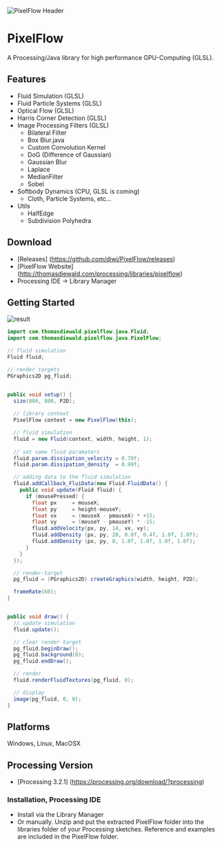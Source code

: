 ![PixelFlow Header](http://thomasdiewald.com/processing/libraries/pixelflow/PixelFlow_header.jpg)

# PixelFlow
A Processing/Java library for high performance GPU-Computing (GLSL).

## Features
- Fluid Simulation (GLSL)
- Fluid Particle Systems (GLSL)
- Optical Flow  (GLSL)
- Harris Corner Detection  (GLSL)
- Image Processing Filters (GLSL)
	- Bilateral Filter
	- Box Blur.java
	- Custom Convolution Kernel
	- DoG (Difference of Gaussian)
	- Gaussian Blur
	- Laplace
	- MedianFilter
	- Sobel
- Softbody Dynamics (CPU, GLSL is coming)
  - Cloth, Particle Systems, etc...
- Utils
  - HalfEdge
  - Subdivision Polyhedra








## Download
+ [Releases] (https://github.com/diwi/PixelFlow/releases)
+ [PixelFlow Website] (http://thomasdiewald.com/processing/libraries/pixelflow)
+ Processing IDE -> Library Manager


## Getting Started

![result](https://github.com/diwi/PixelFlow/blob/master/examples/Fluid_GetStarted/out/GetStarted.jpg)

```java
import com.thomasdiewald.pixelflow.java.Fluid;
import com.thomasdiewald.pixelflow.java.PixelFlow;

// fluid simulation
Fluid fluid;

// render targets
PGraphics2D pg_fluid;


public void setup() {
  size(800, 800, P2D);
  
  // library context
  PixelFlow context = new PixelFlow(this);

  // fluid simulation
  fluid = new Fluid(context, width, height, 1);
  
  // set some fluid paramaters
  fluid.param.dissipation_velocity = 0.70f;
  fluid.param.dissipation_density  = 0.99f;

  // adding data to the fluid simulation
  fluid.addCallback_FluiData(new Fluid.FluidData() {
    public void update(Fluid fluid) {
      if (mousePressed) {
        float px     = mouseX;
        float py     = height-mouseY;
        float vx     = (mouseX - pmouseX) * +15;
        float vy     = (mouseY - pmouseY) * -15;
        fluid.addVelocity(px, py, 14, vx, vy);
        fluid.addDensity (px, py, 20, 0.0f, 0.4f, 1.0f, 1.0f);
        fluid.addDensity (px, py, 8, 1.0f, 1.0f, 1.0f, 1.0f);
      }
    }
  });

  // render-target
  pg_fluid = (PGraphics2D) createGraphics(width, height, P2D);

  frameRate(60);
}


public void draw() {    
  // update simulation
  fluid.update();

  // clear render target
  pg_fluid.beginDraw();
  pg_fluid.background(0);
  pg_fluid.endDraw();

  // render
  fluid.renderFluidTextures(pg_fluid, 0);

  // display
  image(pg_fluid, 0, 0);
}
```



## Platforms
Windows, Linux, MacOSX

## Processing Version
- [Processing 3.2.1] (https://processing.org/download/?processing)

### Installation, Processing IDE
- Install via the Library Manager
- Or manually. Unzip and put the extracted PixelFlow folder into the libraries folder of your Processing sketches. Reference and examples are included in the PixelFlow folder. 



